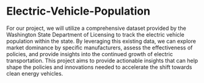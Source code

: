 # Electric-Vehicle-Population
For our project, we will utilize a comprehensive dataset provided by the Washington State Department of Licensing to track the electric vehicle population within the state. By leveraging this existing data, we can explore market dominance by specific manufacturers, assess the effectiveness of policies, and provide insights into the continued growth of electric transportation. This project aims to provide actionable insights that can help shape the policies and innovations needed to accelerate the shift towards clean energy vehicles.
